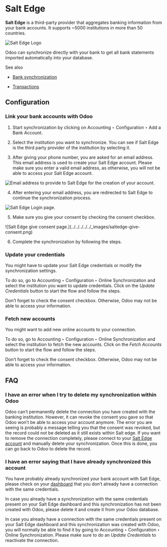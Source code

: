 # Salt Edge

**Salt Edge** is a third-party provider that aggregates banking information
from your bank accounts. It supports ~5000 institutions in more than 50
countries.

![Salt Edge Logo](../../../../../_images/saltedge-logo.png)

Odoo can synchronize directly with your bank to get all bank statements
imported automatically into your database.

See also

  * [Bank synchronization](../bank_synchronization.html)

  * [Transactions](../transactions.html)

## Configuration

### Link your bank accounts with Odoo

  1. Start synchronization by clicking on Accounting ‣ Configuration ‣ Add a Bank Account.

  2. Select the institution you want to synchronize. You can see if Salt Edge is the third party provider of the institution by selecting it.

  3. After giving your phone number, you are asked for an email address. This email address is used to create your Salt Edge account. Please make sure you enter a valid email address, as otherwise, you will not be able to access your Salt Edge account.

![Email address to provide to Salt Edge for the creation of your
account.](../../../../../_images/saltedge-contact-email.png)

  4. After entering your email address, you are redirected to Salt Edge to continue the synchronization process.

![Salt Edge Login page.](../../../../../_images/saltedge-login-page.png)

  5. Make sure you give your consent by checking the consent checkbox.

![Salt Edge give consent page.](../../../../../_images/saltedge-give-
consent.png)

  6. Complete the synchronization by following the steps.

### Update your credentials

You might have to update your Salt Edge credentials or modify the
synchronization settings.

To do so, go to Accounting ‣ Configuration ‣ Online Synchronization and select
the institution you want to update credentials. Click on the _Update
Credentials_ button to start the flow and follow the steps.

Don’t forget to check the consent checkbox. Otherwise, Odoo may not be able to
access your information.

### Fetch new accounts

You might want to add new online accounts to your connection.

To do so, go to Accounting ‣ Configuration ‣ Online Synchronization and select
the institution to fetch the new accounts. Click on the _Fetch Accounts_
button to start the flow and follow the steps.

Don’t forget to check the consent checkbox. Otherwise, Odoo may not be able to
access your information.

## FAQ

### I have an error when I try to delete my synchronization within Odoo

Odoo can’t permanently delete the connection you have created with the banking
institution. However, it can revoke the consent you gave so that Odoo won’t be
able to access your account anymore. The error you are seeing is probably a
message telling you that the consent was revoked, but the record could not be
deleted as it still exists within Salt edge. If you want to remove the
connection completely, please connect to your [Salt Edge
account](https://www.saltedge.com/dashboard) and manually delete your
synchronization. Once this is done, you can go back to Odoo to delete the
record.

### I have an error saying that I have already synchronized this account

You have probably already synchronized your bank account with Salt Edge,
please check on your [dashboard](https://www.saltedge.com/dashboard) that you
don’t already have a connection with the same credentials.

In case you already have a synchronization with the same credentials present
on your Salt Edge dashboard and this synchronization has not been created with
Odoo, please delete it and create it from your Odoo database.

In case you already have a connection with the same credentials present on
your Salt Edge dashboard and this synchronization was created with Odoo, you
will normally be able to find it by going to Accounting ‣ Configuration ‣
Online Synchronization. Please make sure to do an _Update Credentials_ to
reactivate the connection.

